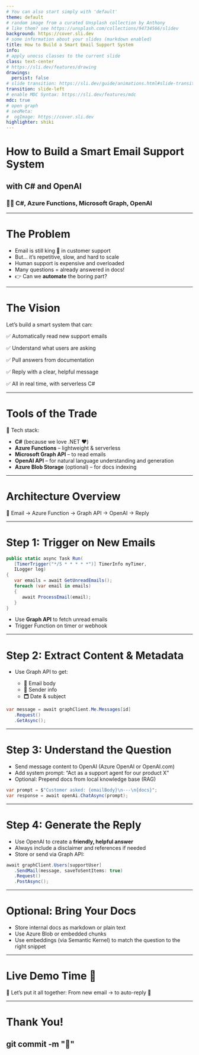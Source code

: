 ```yaml
---
# You can also start simply with 'default'
theme: default
# random image from a curated Unsplash collection by Anthony
# like them? see https://unsplash.com/collections/94734566/slidev
background: https://cover.sli.dev
# some information about your slides (markdown enabled)
title: How to Build a Smart Email Support System
info:
# apply unocss classes to the current slide
class: text-center
# https://sli.dev/features/drawing
drawings:
  persist: false
# slide transition: https://sli.dev/guide/animations.html#slide-transitions
transition: slide-left
# enable MDC Syntax: https://sli.dev/features/mdc
mdc: true
# open graph
# seoMeta:
#  ogImage: https://cover.sli.dev
highlighter: shiki
---
```


# How to Build a Smart Email Support System

## with C# and OpenAI

### 👨‍💻 C#, Azure Functions, Microsoft Graph, OpenAI

---

# The Problem

* Email is still king 👑 in customer support
* But… it’s repetitive, slow, and hard to scale
* Human support is expensive and overloaded
* Many questions = already answered in docs!
* 👉 Can we **automate** the boring part?

---

# The Vision

Let’s build a smart system that can:

✅ Automatically read new support emails

✅ Understand what users are asking

✅ Pull answers from documentation

✅ Reply with a clear, helpful message

✅ All in real time, with serverless C#

---

# Tools of the Trade

🧰 Tech stack:

* **C#** (because we love .NET ❤️)
* **Azure Functions** – lightweight & serverless
* **Microsoft Graph API** – to read emails
* **OpenAI API** – for natural language understanding and generation
* **Azure Blob Storage** (optional) – for docs indexing

---

# Architecture Overview

🧠 Email → Azure Function → Graph API → OpenAI → Reply

---

# Step 1: Trigger on New Emails

```csharp
public static async Task Run(
   [TimerTrigger("*/5 * * * * *")] TimerInfo myTimer,
   ILogger log)
{
   var emails = await GetUnreadEmails();
   foreach (var email in emails)
   {
      await ProcessEmail(email);
   }
}
```

* Use **Graph API** to fetch unread emails
* Trigger Function on timer or webhook

---

# Step 2: Extract Content & Metadata

* Use Graph API to get:

  * 📩 Email body
  * 👤 Sender info
  * 🗖️ Date & subject

```csharp
var message = await graphClient.Me.Messages[id]
   .Request()
   .GetAsync();
```

---

# Step 3: Understand the Question

* Send message content to OpenAI (Azure OpenAI or OpenAI.com)
* Add system prompt: “Act as a support agent for our product X”
* Optional: Prepend docs from local knowledge base (RAG)

```csharp
var prompt = $"Customer asked: {emailBody}\n---\n{docs}";
var response = await openAi.ChatAsync(prompt);
```

---

# Step 4: Generate the Reply

* Use OpenAI to create a **friendly, helpful answer**
* Always include a disclaimer and references if needed
* Store or send via Graph API:

```csharp
await graphClient.Users[supportUser]
   .SendMail(message, saveToSentItems: true)
   .Request()
   .PostAsync();
```

---

# Optional: Bring Your Docs

* Store internal docs as markdown or plain text
* Use Azure Blob or embedded chunks
* Use embeddings (via Semantic Kernel) to match the question to the right snippet

---

# Live Demo Time 👀

🔧 Let’s put it all together:
From new email → to auto-reply 💬

---

# Thank You!

## git commit -m "💩"
